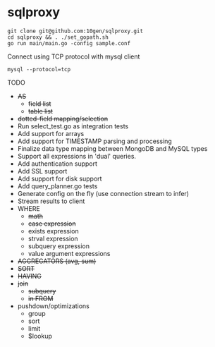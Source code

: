 # sqlproxy

```
git clone git@github.com:10gen/sqlproxy.git
cd sqlproxy && . ./set_gopath.sh
go run main/main.go -config sample.conf
```

Connect using TCP protocol with mysql client
```
mysql --protocol=tcp
```

TODO

- ~~AS~~
   - ~~field list~~
   - ~~table list~~
- ~~dotted-field mapping/selection~~
- Run select_test.go as integration tests
- Add support for arrays
- Add support for TIMESTAMP parsing and processing
- Finalize data type mapping between MongoDB and MySQL types
- Support all expressions in 'dual' queries.
- Add authentication support
- Add SSL support
- Add support for disk support
- Add query_planner.go tests
- Generate config on the fly (use connection stream to infer)
- Stream results to client
- WHERE
   - ~~math~~
   - ~~case expression~~
   - exists expression
   - strval expression
   - subquery expression
   - value argument expressions
- ~~AGGREGATORS (avg, sum)~~
- ~~SORT~~
- ~~HAVING~~
- ~~join~~
   - ~~subquery~~
   - ~~in FROM~~
- pushdown/optimizations
   - group
   - sort
   - limit
   - $lookup
